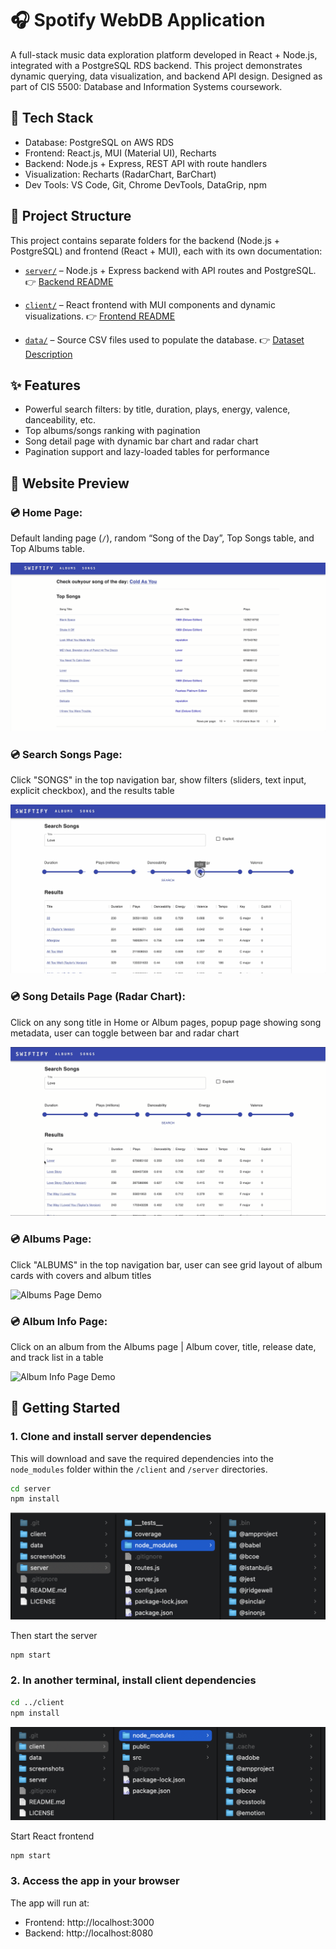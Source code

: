 # 🎧 Spotify WebDB Application

A full-stack music data exploration platform developed in React + Node.js, integrated with a PostgreSQL RDS backend. This project demonstrates dynamic querying, data visualization, and backend API design. Designed as part of CIS 5500: Database and Information Systems coursework.



## 🔧 Tech Stack
- Database: PostgreSQL on AWS RDS
- Frontend: React.js, MUI (Material UI), Recharts
- Backend: Node.js + Express, REST API with route handlers
- Visualization: Recharts (RadarChart, BarChart)
- Dev Tools: VS Code, Git, Chrome DevTools, DataGrip, npm


## 📂 Project Structure

This project contains separate folders for the backend (Node.js + PostgreSQL) and frontend (React + MUI), each with its own documentation:

- [`server/`](./server) – Node.js + Express backend with API routes and PostgreSQL. 👉 [Backend README](./server/README.md)

- [`client/`](./client) – React frontend with MUI components and dynamic visualizations. 👉 [Frontend README](./client/README.md)

- [`data/`](./data) – Source CSV files used to populate the database. 👉 [Dataset Description](./data/README.md)



## ✨ Features
- Powerful search filters: by title, duration, plays, energy, valence, danceability, etc.
- Top albums/songs ranking with pagination
- Song detail page with dynamic bar chart and radar chart 
- Pagination support and lazy-loaded tables for performance





## 📸 Website Preview

### 💿 **Home Page**: 

Default landing page (`/`), random “Song of the Day”, Top Songs table, and Top Albums table.

![Home Page Demo](screenshots/homepage.GIF)

### 💿 **Search Songs Page**:

Click "SONGS" in the top navigation bar, show filters (sliders, text input, explicit checkbox), and the results table

![Search Songs Page Demo](screenshots/searchsongspage.GIF)

### 💿 **Song Details Page (Radar Chart)**:

Click on any song title in Home or Album pages, popup page showing song metadata, user can toggle between bar and radar chart

![Song Details Page Demo](screenshots/songdetailpage.GIF)


### 💿 **Albums Page**:

Click "ALBUMS" in the top navigation bar, user can see grid layout of album cards with covers and album titles

![Albums Page Demo](screenshots/albumspage.GIF)


### 💿 **Album Info Page**:

Click on an album from the Albums page | Album cover, title, release date, and track list in a table 

![Album Info Page Demo](screenshots/albuminfopage.GIF)




## 🚀 Getting Started

### 1. Clone and install server dependencies
This will download and save the required dependencies into the `node_modules` folder within the `/client` and `/server` directories.

```bash
cd server
npm install
```

![server dependencies](screenshots/server_dependencies.png)

Then start the server
```bash
npm start
```



### 2. In another terminal, install client dependencies

```bash
cd ../client
npm install
```

![client dependencies](screenshots/client_dependencies.png)


Start React frontend
```bash
npm start
```

### 3. Access the app in your browser

The app will run at:
- Frontend: http://localhost:3000
- Backend: http://localhost:8080
